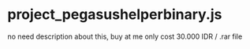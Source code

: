 # project_pegasushelperbinary.js
no need description about this, buy at me only cost 30.000 IDR / .rar file
